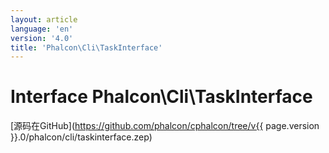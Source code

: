 ```yaml
---
layout: article
language: 'en'
version: '4.0'
title: 'Phalcon\Cli\TaskInterface'
---
```

# Interface **Phalcon\Cli\TaskInterface**

[源码在GitHub](https://github.com/phalcon/cphalcon/tree/v{{ page.version }}.0/phalcon/cli/taskinterface.zep)